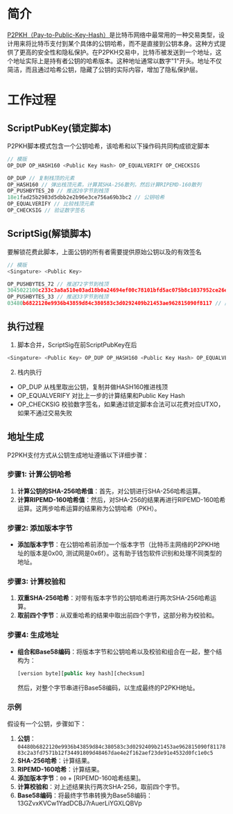 # 简介

[P2PKH（Pay-to-Public-Key-Hash）](../wallet/address.js#L42)是比特币网络中最常用的一种交易类型，设计用来将比特币支付到某个具体的公钥哈希，而不是直接到公钥本身。这种方式提供了更高的安全性和隐私保护。在P2PKH交易中，比特币被发送到一个地址，这个地址实际上是持有者公钥的哈希版本。这种地址通常以数字"1"开头。地址不仅简洁，而且通过哈希公钥，隐藏了公钥的实际内容，增加了隐私保护层。

# 工作过程

## ScriptPubKey(锁定脚本)

P2PKH脚本模式包含一个公钥哈希，该哈希和以下操作码共同构成锁定脚本

```js
// 模版
OP_DUP OP_HASH160 <Public Key Hash> OP_EQUALVERIFY OP_CHECKSIG

OP_DUP // 复制栈顶的元素
OP_HASH160 // 弹出栈顶元素，计算其SHA-256散列，然后计算RIPEMD-160散列
OP_PUSHBYTES_20 // 推送20字节到栈顶
18e1fad25b2983d5dbb2e2b96e3ce756a69b3bc2 // 公钥哈希
OP_EQUALVERIFY // 比较栈顶元素
OP_CHECKSIG // 验证数字签名

```

## ScriptSig(解锁脚本)

要解锁花费此脚本，上面公钥的所有者需要提供原始公钥以及的有效签名

```js
// 模版
<Singature> <Public Key>

OP_PUSHBYTES_72 // 推送72字节到栈顶
3045022100c233c3a8a510e03ad18b0a24694ef00c78101bfd5ac075b8c1037952ce26e91e02205aa5f8f88f29bb4ad5808ebc12abfd26bd791256f367b04c6d955f01f28a772401 // 签名数据
OP_PUSHBYTES_33 // 推送33字节到栈顶
03480b6822120e9936b43859d84c380583c3d0292409b21453ae962815090f8117 // 压缩公钥
```

## 执行过程

1. 脚本合并，ScriptSig在前ScriptPubKey在后

```js
<Singature> <Public Key> OP_DUP OP_HASH160 <Public Key Hash> OP_EQUALVERIFY OP_CHECKSIG
```

2. 栈内执行

- OP_DUP 从栈里取出公钥，复制并做HASH160推进栈顶
- OP_EQUALVERIFY 对比上一步的计算结果和Public Key Hash
- OP_CHECKSIG 校验数字签名，如果通过锁定脚本合法可以花费对应UTXO，如果不通过交易失败

## 地址生成

P2PKH支付方式从公钥生成地址遵循以下详细步骤：

### 步骤1: 计算公钥哈希

1. **计算公钥的SHA-256哈希值**：首先，对公钥进行SHA-256哈希运算。
2. **计算RIPEMD-160哈希值**：然后，对SHA-256的结果再进行RIPEMD-160哈希运算。这两步哈希运算的结果称为公钥哈希（PKH）。

### 步骤2: 添加版本字节

- **添加版本字节**：在公钥哈希前添加一个版本字节（比特币主网络的P2PKH地址的版本是0x00, 测试网是0x6f）。这有助于钱包软件识别和处理不同类型的地址。

### 步骤3: 计算校验和

1. **双重SHA-256哈希**：对带有版本字节的公钥哈希进行两次SHA-256哈希运算。
2. **取前四个字节**：从双重哈希的结果中取出前四个字节，这部分称为校验和。

### 步骤4: 生成地址

- **组合和Base58编码**：将版本字节和公钥哈希以及校验和组合在一起，整个结构为：
  ```js
  [version byte][public key hash][checksum]
  ```
  然后，对整个字节串进行Base58编码，以生成最终的P2PKH地址。

### 示例

假设有一个公钥，步骤如下：

1. **公钥**： `04480b6822120e9936b43859d84c380583c3d0292409b21453ae962815090f8117883c2a3fd7571b12f34491809d48467dae4e2f162aef23de91e4532d0fc1e0c5`
2. **SHA-256哈希**：计算结果。
3. **RIPEMD-160哈希**：计算结果。
4. **添加版本字节**：`00` + [RIPEMD-160哈希结果]。
5. **计算校验和**：对上述结果执行两次SHA-256，取前四个字节。
6. **Base58编码**：将最终字节串转换为Base58编码：13GZvxKVCw1YadDCBJ7rAuerLiYGXLQBVp
